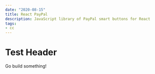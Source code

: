 ```yaml
---
date: "2020-08-15"
title: React PayPal
description: JavaScript library of PayPal smart buttons for React
tags: 
- cc
---
```

# Test Header

Go build something!